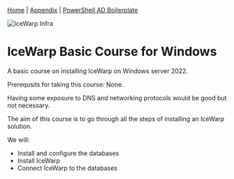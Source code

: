 [Home](README.md)  |  [Appendix](appendix.md) | [PowerShell AD Boilerplate](powershell_boilerplate.md)

![IceWarp Infra](https://blog.icewarp.com/wp-content/uploads/2022/08/IW-Logo-Wide-4x.png)

# IceWarp Basic Course for Windows
A basic course on installing IceWarp on Windows server 2022. 

Prerequsits for taking this course: None.

Having some exposure to DNS and networking protocols would be good but not necessary. 

The aim of this course is to go through all the steps of installing an IceWarp solution. 

We will:
* Install and configure the databases
* Install IceWarp
* Connect IceWarp to the databases 
